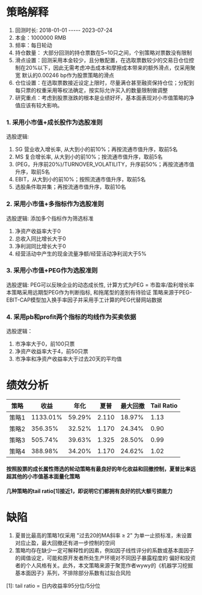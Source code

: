 # 策略解释
1. 回测时长: 2018-01-01  -----  2023-07-24
2. 本金：1000000 RMB
3. 频率：每日轮动
4. 持仓数量： 大部分回测的持仓票数在5~10只之间，个别策略对票数没有限制
5. 滑点设置：回测采用本金较少，且分散配置，在选取票数较少的交易日仓位控制在20%以下，因此无需考虑冲击成本和摩擦成本带来的额外滑点，仅采用聚宽
默认的0.00246 bp作为股票策略的滑点
6. 仓位设置：在选取票数接近设定上限时，尽量满仓甚至融资保持仓位；分配到每只票的权重采用等权法确定，按实际允许买入的数量限制做调整
7. 研究重点：考虑到股票涨跌的根本是业绩好坏，基本面表现对小市值策略的净值应该有较大影响。


### 1. 采用小市值+成长股作为选股准则
选股逻辑:
1. SG 营业收入增长率, 从大到小的前10%；再按流通市值升序，取前5名
2. MS 复合增长率, 从大到小的前10%；按流通市值升序，取前5名
3. (PEG，升序前20%)/TURNOVER_VOLATILITY，升序前50%；再按流通市值升序，取前5名
4. EBIT，从大到小的前10%；按照流通市值升序，取前5名
5. 选股条件取并集；再按流通市值升序，取前10名


### 2. 采用小市值+多指标作为选股准则
选股逻辑: 添加多个指标作为筛选标准
1. 净资产收益率大于0
2. 总收入同比增长大于0
3. 净利润同比增长大于0
4. 经营活动中产生的现金流量净额/经营活动净利润大于5%


### 3. 采用小市值+PEG作为选股准则
选股逻辑: PEG可以反映企业的动态成长性, 计算方式为PEG = 市盈率/盈利增长率
本策略采用远期型PEG作为判断指标, 和拖尾型的差别有待验证
策略来源于PEG-EBIT-CAP模型加入换手率因子并采用手工计算的PEG代替网站数据


### 4. 采用pb和profit两个指标的均线作为买卖依据
选股逻辑： 
1. 市净率大于0，前100只票
2. 净资产收益率大于4，前50只票
3. 市净率和净资产收益率大于过去20天的平均值


# 绩效分析
| 策略   |   收益    |  年化  | 夏普 | 最大回撤 | Tail Ratio|
|--------|----------|-------|------|---------|-----------|
| 策略1  | 1133.01% | 59.29%| 2.110 | 18.97% |    1.13    |
| 策略2  | 356.35% | 32.52% | 1.170 | 24.34% |    0.90    |
| 策略3  | 505.74% | 39.63% | 1.325 | 28.50% |    0.99    |
| 策略4  | 388.98% | 34.20% | 1.170 | 24.62% |    1.02    |


#### 按照股票的成长属性筛选的轮动策略有最良好的年化收益和回撤控制，夏普比率远超其他的小市值基本面量化策略
#### 几种策略的tail ratio[1]接近1，即说明它们都拥有良好的抗大额亏损能力


# 缺陷
1. 夏普比最高的策略1仅采用 "过去20的MA斜率 ≥ 2" 为单一止损标准，未设置对应止盈，最大回撤还有进一步控制的空间
2. 策略均存在缺少一定可解释性的因素，例如因子线性评分的系数或基本面因子的阈值设定，可能和原开发者所处生产环境对不同因子暴露程度的
偏好和投资者的个人风格有关。此外，本文策略来源于聚宽作者wywy的《机器学习挖掘基本面因子》系列，不排除部分系数有过拟合风险

[1]: tail ratio = 日内收益率95分位/5分位
